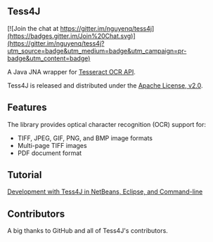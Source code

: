 ## Tess4J

[![Join the chat at https://gitter.im/nguyenq/tess4j](https://badges.gitter.im/Join%20Chat.svg)](https://gitter.im/nguyenq/tess4j?utm_source=badge&utm_medium=badge&utm_campaign=pr-badge&utm_content=badge)

A Java JNA wrapper for [Tesseract OCR API](http://code.google.com/p/tesseract-ocr/).

Tess4J is released and distributed under the [Apache License, v2.0](http://www.apache.org/licenses/LICENSE-2.0).

## Features

The library provides optical character recognition (OCR) support for:

* TIFF, JPEG, GIF, PNG, and BMP image formats
* Multi-page TIFF images
* PDF document format


## Tutorial

[Development with Tess4J in NetBeans, Eclipse, and Command-line](http://tess4j.sourceforge.net/tutorial/)

## Contributors

A big thanks to GitHub and all of Tess4J's contributors.
